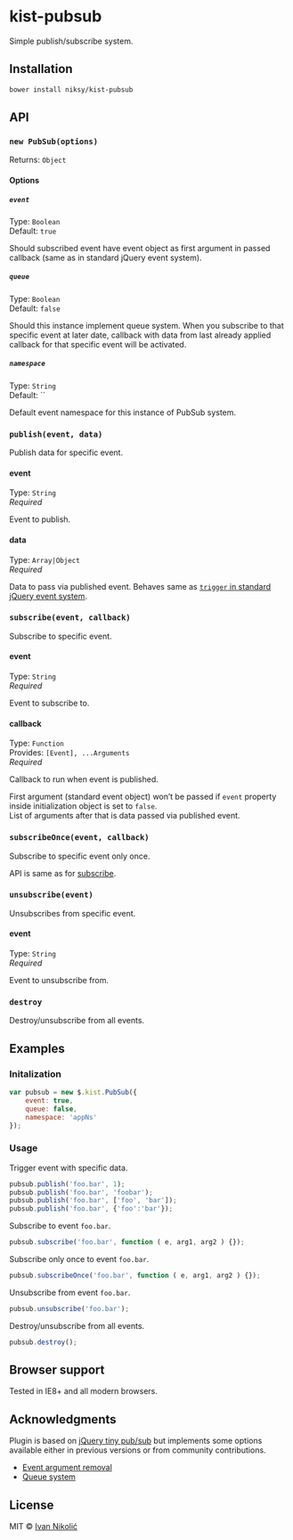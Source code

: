 # kist-pubsub

Simple publish/subscribe system.

## Installation

```sh
bower install niksy/kist-pubsub
```

## API

### `new PubSub(options)`

Returns: `Object`

#### Options

##### `event`

Type: `Boolean`  
Default: `true`

Should subscribed event have event object as first argument in passed callback (same as in standard jQuery event system).

##### `queue`

Type: `Boolean`  
Default: `false`

Should this instance implement queue system. When you subscribe to that specific event at later date, callback with data from last already applied callback for that specific event will be activated.

##### `namespace`

Type: `String`  
Default: ``

Default event namespace for this instance of PubSub system.

### `publish(event, data)`

Publish data for specific event.

#### event

Type: `String`  
*Required*

Event to publish.

#### data

Type: `Array|Object`  
*Required*

Data to pass via published event. Behaves same as [`trigger` in standard jQuery event system](http://api.jquery.com/trigger/#trigger-event-extraParameters).

### `subscribe(event, callback)`

Subscribe to specific event.

#### event

Type: `String`  
*Required*

Event to subscribe to.

#### callback

Type: `Function`  
Provides: `[Event], ...Arguments`  
*Required*

Callback to run when event is published.

First argument (standard event object) won’t be passed if `event` property inside initialization object is set to `false`.  
List of arguments after that is data passed via published event.

### `subscribeOnce(event, callback)`

Subscribe to specific event only once.

API is same as for [subscribe](#subscribe).

### `unsubscribe(event)`

Unsubscribes from specific event.

#### event

Type: `String`  
*Required*

Event to unsubscribe from.

### `destroy`

Destroy/unsubscribe from all events.

## Examples

### Initalization

```js
var pubsub = new $.kist.PubSub({
	event: true,
	queue: false,
	namespace: 'appNs'
});
```

### Usage

Trigger event with specific data.

```js
pubsub.publish('foo.bar', 1);
pubsub.publish('foo.bar', 'foobar');
pubsub.publish('foo.bar', ['foo', 'bar']);
pubsub.publish('foo.bar', {'foo':'bar'});
```

Subscribe to event `foo.bar`.

```js
pubsub.subscribe('foo.bar', function ( e, arg1, arg2 ) {});
```

Subscribe only once to event `foo.bar`.

```js
pubsub.subscribeOnce('foo.bar', function ( e, arg1, arg2 ) {});
```

Unsubscribe from event `foo.bar`.

```js
pubsub.unsubscribe('foo.bar');
```

Destroy/unsubscribe from all events.

```js
pubsub.destroy();
```

## Browser support

Tested in IE8+ and all modern browsers.

## Acknowledgments

Plugin is based on [jQuery tiny pub/sub](https://github.com/cowboy/jquery-tiny-pubsub) but implements some options available either in previous versions or from community contributions.

* [Event argument removal](https://gist.github.com/661855/2c518edd29b744d04bff55ec9a2a5d12afe41595)
* [Queue system](https://gist.github.com/661855/2c518edd29b744d04bff55ec9a2a5d12afe41595#comment-586453)

## License

MIT © [Ivan Nikolić](http://ivannikolic.com)
